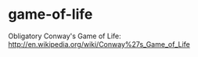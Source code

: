 # game-of-life
Obligatory Conway's Game of Life:
http://en.wikipedia.org/wiki/Conway%27s_Game_of_Life
